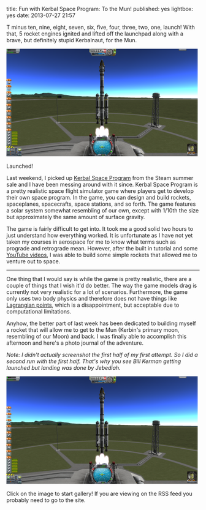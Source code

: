 title: Fun with Kerbal Space Program: To the Mun!
published: yes
lightbox: yes
date: 2013-07-27 21:57

T minus ten, nine, eight, seven, six, five, four, three, two, one, launch! With
that, 5 rocket engines ignited and lifted off the launchpad along with a brave,
but definitely stupid Kerbalnaut, for the Mun.

<div class="center">
  <a href="/static/img/ksp-moon/01-launched.png" title="Launched!" rel="lightbox[aa]"><img src="/static/img/ksp-moon/thumbs/01-launched.png" /></a>
  <p>Launched!</p>
</div>

Last weekend, I picked up [Kerbal Space Program][ksp] from the Steam summer
sale and I have been messing around with it since. Kerbal Space Program is a
pretty realistic space flight simulator game where players get to develop their
own space program. In the game, you can design and build rockets, spaceplanes,
spacecrafts, space stations, and so forth. The game features a solar system
somewhat resembling of our own, except with 1/10th the size but approximately
the same amount of surface gravity.

[ksp]: https://kerbalspaceprogram.com/

The game is fairly difficult to get into. It took me a good solid two hours to
just understand how everything worked. It is unfortunate as I have not yet taken
my courses in aerospace for me to know what terms such as prograde and
retrograde mean. However, after the built in tutorial and some
[YouTube videos][yv], I was able to build some simple rockets that allowed me
to venture out to space.

[yv]: http://www.youtube.com/user/szyzyg

-------------------------------------------------------------------------------

One thing that I would say is while the game is pretty realistic, there are a
couple of things that I wish it'd do better. The way the game models drag is
currently not very realistic for a lot of scenarios. Furthermore, the game only
uses two body physics and therefore does not have things like
[Lagrangian points][lp], which is a disappointment, but acceptable due to
computational limitations.

[lp]: http://en.wikipedia.org/wiki/Lagrangian_point

Anyhow, the better part of last week has been dedicated to building myself a
rocket that will allow me to get to the Mun (Kerbin's primary moon, resembling
of our Moon) and back. I was finally able to accomplish this afternoon and
here's a photo journal of the adventure.

*Note: I didn't actually screenshot the first half of my first attempt. So I
did a second run with the first half. That's why you see Bill Kerman getting
launched but landing was done by Jebediah.*

<div class="center">
<a href="/static/img/ksp-moon/01-launched.png" title="Off the the Mun we go!" rel="lightbox[g]">
  <img src="/static/img/ksp-moon/thumbs/01-launched.png" />
</a>
<a href="/static/img/ksp-moon/02-ditching-stage-1.png" title="Ditching the first two rockets. This rocket uses fuel cross feed." rel="lightbox[g]">
</a>
<a href="/static/img/ksp-moon/03-gravity-turn.png" title="Gravity turn to get into orbit. It's pretty important." rel="lightbox[g]">
</a>
<a href="/static/img/ksp-moon/04-kerbin-orbit.png" title="We reached a stable orbit around Kerbin at 100km." rel="lightbox[g]">
</a>
<a href="/static/img/ksp-moon/05-to-the-mun.png" title="Finding a trajectory to the Mun." rel="lightbox[g]">
</a>
<a href="/static/img/ksp-moon/06-burning-to-moon.png" title="Burning to get away from Kerbin, with the Mun in sight!" rel="lightbox[g]">
</a>
<a href="/static/img/ksp-moon/07-ohai-mun.png" title="Ohai Mun! At this point we enter its Sphere of Influence." rel="lightbox[g]">
</a>
<a href="/static/img/ksp-moon/08-orbital-insertion.png" title="We have to slow down in order to insert ourselves into the Mun's orbit." rel="lightbox[g]">
</a>
<a href="/static/img/ksp-moon/09-orbital-insertion-burn.png" title="Burning to orbital insertion." rel="lightbox[g]">
</a>
<a href="/static/img/ksp-moon/10-slow-down-mun.png" title="Slowing down so I can get ready to land." rel="lightbox[g]">
</a>
<a href="/static/img/ksp-moon/11-munlanding.png" title="Landing trajectory is set!" rel="lightbox[g]">
</a>
<a href="/static/img/ksp-moon/12-ready-to-land-mun.png" title="Landing struts are out and we are almost there! :D" rel="lightbox[g]">
</a>
<a href="/static/img/ksp-moon/13-landed-on-mun.png" title="Landed on the Mun! Look at this lovely shot of the lander, the flag, the Mun, and Kerbin. :)" rel="lightbox[g]">
</a>
<a href="/static/img/ksp-moon/14-lift-off-mun.png" title="Lift off! From the Mun this time!" rel="lightbox[g]">
</a>
<a href="/static/img/ksp-moon/15-mun-orbit.png" title="On track to a Mun orbit so we can go home. Look at the lovely engine glow." rel="lightbox[g]">
</a>
<a href="/static/img/ksp-moon/16-leaving-mun.png" title="Trajectory all set for aerobraking back on Kerbin." rel="lightbox[g]">
</a>
<a href="/static/img/ksp-moon/17-bai-moon.png" title="One last look at the Mun!" rel="lightbox[g]">
</a>
<a href="/static/img/ksp-moon/18-hai-earth.png" title="Home. Isn't it lovely?" rel="lightbox[g]">
</a>
<a href="/static/img/ksp-moon/19-enter-atmosphere.png" title="Love the glow on the edge of the atmosphere!" rel="lightbox[g]">
</a>
<a href="/static/img/ksp-moon/20-separating-final-stage.png" title="The last stage is pretty useless now. It is separated and allowed to be burned up in the atmosphere." rel="lightbox[g]">
</a>
<a href="/static/img/ksp-moon/21-prepare-for-land.png" title="Aligning ourselves for braking. Such beauty, I mean the sun on the horizon." rel="lightbox[g]">
</a>
<a href="/static/img/ksp-moon/22-deploy-parachute.png" title="Partially deploying our parachute below the speed of sound. Only 6km away from home!" rel="lightbox[g]">
</a>
<a href="/static/img/ksp-moon/23-full-parachute.png" title="Full parachute deploys at 500m, slowing us to a speed that is safe for landing. Landing right near the coast, too!" rel="lightbox[g]">
</a>
<a href="/static/img/ksp-moon/24-splashed-down.png" title="Home sweet home. Well, until a ship comes and picks us up." rel="lightbox[g]">
</a>
<p>Click on the image to start gallery! If you are viewing on the RSS feed you probably need to go to the site.</p>
</div>